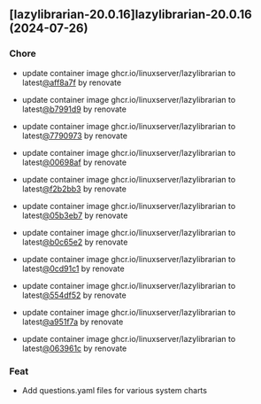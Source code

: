 

## [lazylibrarian-20.0.16]lazylibrarian-20.0.16 (2024-07-26)

### Chore



- update container image ghcr.io/linuxserver/lazylibrarian to latest[@aff8a7f](https://github.com/aff8a7f) by renovate

- update container image ghcr.io/linuxserver/lazylibrarian to latest[@b7991d9](https://github.com/b7991d9) by renovate

- update container image ghcr.io/linuxserver/lazylibrarian to latest[@7790973](https://github.com/7790973) by renovate

- update container image ghcr.io/linuxserver/lazylibrarian to latest[@00698af](https://github.com/00698af) by renovate

- update container image ghcr.io/linuxserver/lazylibrarian to latest[@f2b2bb3](https://github.com/f2b2bb3) by renovate

- update container image ghcr.io/linuxserver/lazylibrarian to latest[@05b3eb7](https://github.com/05b3eb7) by renovate

- update container image ghcr.io/linuxserver/lazylibrarian to latest[@b0c65e2](https://github.com/b0c65e2) by renovate

- update container image ghcr.io/linuxserver/lazylibrarian to latest[@0cd91c1](https://github.com/0cd91c1) by renovate

- update container image ghcr.io/linuxserver/lazylibrarian to latest[@554df52](https://github.com/554df52) by renovate

- update container image ghcr.io/linuxserver/lazylibrarian to latest[@a951f7a](https://github.com/a951f7a) by renovate

- update container image ghcr.io/linuxserver/lazylibrarian to latest[@063961c](https://github.com/063961c) by renovate

### Feat



- Add questions.yaml files for various system charts